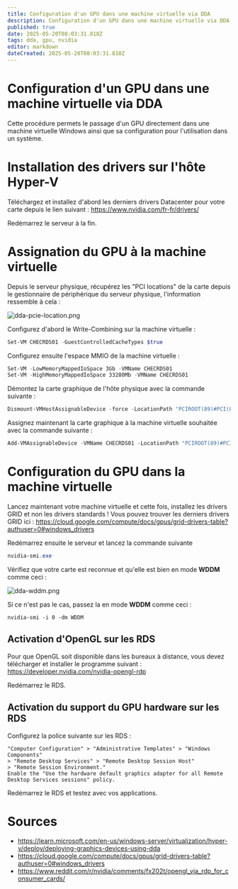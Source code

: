 ```yaml
---
title: Configuration d'un GPU dans une machine virtuelle via DDA
description: Configuration d'un GPU dans une machine virtuelle via DDA
published: true
date: 2025-05-20T08:03:31.810Z
tags: dda, gpu, nvidia
editor: markdown
dateCreated: 2025-05-20T08:03:31.810Z
---
```


# Configuration d'un GPU dans une machine virtuelle via DDA

Cette procédure permets le passage d'un GPU directement dans une machine virtuelle Windows ainsi que sa configuration pour l'utilisation dans un système.


# Installation des drivers sur l'hôte Hyper-V

Téléchargez et installez d'abord les derniers drivers Datacenter pour votre carte depuis le lien suivant : https://www.nvidia.com/fr-fr/drivers/

Redémarrez le serveur à la fin.



# Assignation du GPU à la machine virtuelle

Depuis le serveur physique, récupérez les "PCI locations" de la carte depuis le gestionnaire de périphérique du serveur physique, l'information ressemble à cela : 

![dda-pcie-location.png](/generique/windows/rds-dda/dda-pcie-location.png)


Configurez d'abord le Write-Combining sur la machine virtuelle :

```PowerShell
Set-VM CHECRDS01 -GuestControlledCacheTypes $true
```

Configurez ensuite l'espace MMIO de la machine virtuelle : 
```PowerShell
Set-VM -LowMemoryMappedIoSpace 3Gb -VMName CHECRDS01
Set-VM -HighMemoryMappedIoSpace 33280Mb -VMName CHECRDS01
```

Démontez la carte graphique de l'hôte physique avec la commande suivante : 
```PowerShell
Dismount-VMHostAssignableDevice -force -LocationPath "PCIROOT(89)#PCI(0100)#PCI(0000)#PCI(0200)#PCI(0000)#PCI(0000)#PCI(0000)"
```

Assignez maintenant la carte graphique à la machine virtuelle souhaitée avec la commande suivante :
```PowerShell
Add-VMAssignableDevice -VMName CHECRDS01 -LocationPath "PCIROOT(89)#PCI(0100)#PCI(0000)#PCI(0200)#PCI(0000)#PCI(0000)#PCI(0000)"
```

# Configuration du GPU dans la machine virtuelle

Lancez maintenant votre machine virtuelle et cette fois, installez les drivers GRID et non les drivers standards !
Vous pouvez trouver les derniers drivers GRID ici : https://cloud.google.com/compute/docs/gpus/grid-drivers-table?authuser=0#windows_drivers

Redémarrez ensuite le serveur et lancez la commande suivante 
```PowerShell
nvidia-smi.exe
```

Vérifiez que votre carte est reconnue et qu'elle est bien en mode **WDDM** comme ceci : 

![dda-wddm.png](/generique/windows/rds-dda/dda-wddm.png)


Si ce n'est pas le cas, passez la en mode **WDDM** comme ceci :

```
nvidia-smi -i 0 -dm WDDM
```


## Activation d'OpenGL sur les RDS
Pour que OpenGL soit disponible dans les bureaux à distance, vous devez télécharger et installer le programme suivant : https://developer.nvidia.com/nvidia-opengl-rdp

Redémarrez le RDS.

## Activation du support du GPU hardware sur les RDS

Configurez la police suivante sur les RDS : 
```
"Computer Configuration" > "Administrative Templates" > "Windows Components"
> "Remote Desktop Services" > "Remote Desktop Session Host"
> "Remote Session Environment."
Enable the "Use the hardware default graphics adapter for all Remote Desktop Services sessions" policy.
 ```
 
Redémarrez le RDS et testez avec vos applications.


# Sources
- https://learn.microsoft.com/en-us/windows-server/virtualization/hyper-v/deploy/deploying-graphics-devices-using-dda
- https://cloud.google.com/compute/docs/gpus/grid-drivers-table?authuser=0#windows_drivers
- https://www.reddit.com/r/nvidia/comments/fx202t/opengl_via_rdp_for_consumer_cards/